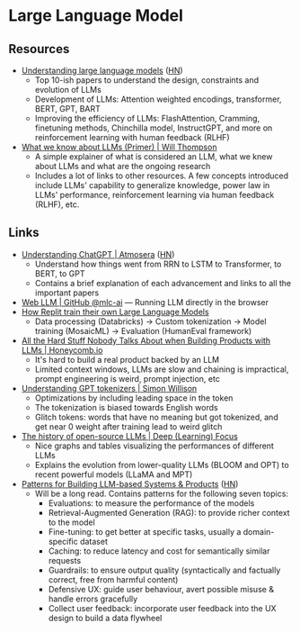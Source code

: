# Large Language Model

## Resources

- [Understanding large language models](https://magazine.sebastianraschka.com/p/understanding-large-language-models)
  ([HN](https://news.ycombinator.com/item?id=35589756))
  - Top 10-ish papers to understand the design, constraints and evolution of
    LLMs
  - Development of LLMs: Attention weighted encodings, transformer, BERT, GPT,
    BART
  - Improving the efficiency of LLMs: FlashAttention, Cramming, finetuning
    methods, Chinchilla model, InstructGPT, and more on reinforcement learning
    with human feedback (RLHF)
- [What we know about LLMs (Primer) | Will Thompson](https://willthompson.name/what-we-know-about-llms-primer)
  - A simple explainer of what is considered an LLM, what we knew about LLMs and
    what are the ongoing research
  - Includes a lot of links to other resources. A few concepts introduced
    include LLMs' capability to generalize knowledge, power law in LLMs'
    performance, reinforcement learning via human feedback (RLHF), etc.

## Links

- [Understanding ChatGPT | Atmosera](https://www.atmosera.com/ai/understanding-chatgpt/)
  ([HN](https://news.ycombinator.com/item?id=35312468))
  - Understand how things went from RRN to LSTM to Transformer, to BERT, to GPT
  - Contains a brief explanation of each advancement and links to all the
    important papers
- [Web LLM | GitHub @mlc-ai](https://github.com/mlc-ai/web-llm) — Running LLM
  directly in the browser
- [How Replit train their own Large Language Models](https://blog.replit.com/llm-training)
  - Data processing (Databricks) → Custom tokenization → Model training
    (MosaicML) → Evaluation (HumanEval framework)
- [All the Hard Stuff Nobody Talks About when Building Products with LLMs | Honeycomb.io](https://www.honeycomb.io/blog/hard-stuff-nobody-talks-about-llm)
  - It's hard to build a real product backed by an LLM
  - Limited context windows, LLMs are slow and chaining is impractical, prompt
    engineering is weird, prompt injection, etc
- [Understanding GPT tokenizers | Simon Willison](https://simonwillison.net/2023/Jun/8/gpt-tokenizers/)
  - Optimizations by including leading space in the token
  - The tokenization is biased towards English words
  - Glitch tokens: words that have no meaning but got tokenized, and get near 0
    weight after training lead to weird glitch
- [The history of open-source LLMs | Deep (Learning) Focus](https://cameronrwolfe.substack.com/p/the-history-of-open-source-llms-better)
  - Nice graphs and tables visualizing the performances of different LLMs
  - Explains the evolution from lower-quality LLMs (BLOOM and OPT) to recent
    powerful models (LLaMA and MPT)
- [Patterns for Building LLM-based Systems & Products](https://eugeneyan.com/writing/llm-patterns/)
  ([HN](https://news.ycombinator.com/item?id=36965993))
  - Will be a long read. Contains patterns for the following seven topics:
    - Evaluations: to measure the performance of the models
    - Retrieval-Augmented Generation (RAG): to provide richer context to the
      model
    - Fine-tuning: to get better at specific tasks, usually a domain-specific
      dataset
    - Caching: to reduce latency and cost for semantically similar requests
    - Guardrails: to ensure output quality (syntactically and factually correct,
      free from harmful content)
    - Defensive UX: guide user behaviour, avert possible misuse & handle errors
      gracefully
    - Collect user feedback: incorporate user feedback into the UX design to
      build a data flywheel
